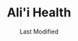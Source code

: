 ---
layout: location-page
date: Last Modified
description: "Local COVID-19 testing is available at Ali'i Health in Kailua-Kona, Hawaii, USA."
permalink: "locations/hawaii/kailua-kona/alii-health/"
tags:
  - locations
  - hawaii
title: Ali'i Health
uniqueName: alii-health
state: Hawaii
stateAbbr: HI
hood: "Keauhou Shopping Center"
address: "78-6831 Alii Drive"
city: "Kailua-Kona"
zip: "96740"
zipsNearby: "96704 96737 96710 96718 96719 96720 96721 96725 96726 96727 96728 96739 96740 96745 96738 96743 96755 96749 96750 96760 96764 96773 96774 96771 96772 96776 96777 96780 96781 96783 96785" 
mapUrl: "http://maps.apple.com/?q=Alii+Health&address=78-6831+Alii+Drive,Kailua-Kona,Hawaii,96740"
locationType: Drive-thru
phone: "808-747-8321"
website: "https://www.kona-kohala.com/events/details/covid-19-drive-through-testing-in-kona-at-the-keauhou-shopping-center-05-07-2020-3621"
onlineBooking: undefined
closed: undefined
closedUpdate: May 25th, 2020
notes: "Open to all."
days: M, Th
hours: 8AM-Noon
ctaMessage: Learn more
ctaUrl: "https://www.kona-kohala.com/events/details/covid-19-drive-through-testing-in-kona-at-the-keauhou-shopping-center-05-07-2020-3621"
---
